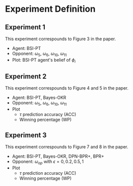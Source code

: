 # Experiment Definition

## Experiment 1

This experiment correspounds to Figure 3 in the paper.

- Agent: BSI-PT
- Opponent: $\omega_5$, $\omega_6$, $\omega_{10}$, $\omega_{11}$
- Plot: BSI-PT agent's belief of $\phi_i$

## Experiment 2

This experiment correspounds to Figure 4 and 5 in the paper.

- Agent: BSI-PT, Bayes-OKR
- Opponent: $\omega_5$, $\omega_6$, $\omega_{10}$, $\omega_{11}$
- Plot
    - $\tau$ prediction accuracy (ACC)
    - Winning percentage (WP)

## Experiment 3

This experiment correspounds to Figure 7 and 8 in the paper.

- Agent: BSI-PT, Bayes-OKR, DPN-BPR+, BPR+
- Opponent: $\omega_{op}$ with $\epsilon=0,0.2,0.5,1$
- Plot
    - $\tau$ prediction accuracy (ACC)
    - Winning percentage (WP)
